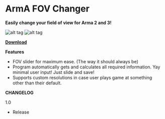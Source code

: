 # ArmA FOV Changer

**Easily change your field of view for Arma 2 and 3!**

![alt tag](http://i.imgur.com/iYsZyFJ.png)   ![alt tag](http://i.imgur.com/PRPR79w.png)

[**Download**](https://drive.google.com/file/d/0B2byNRcR0k4vOHNrUjB0M2hWZG8/view?usp=sharing)

**Features**

* FOV slider for maximum ease. (The way it should always be)
* Program automatically gets and calculates all required information. Yay minimal user input! Just slide and save!
* Supports custom resolutions in case user plays game at something other than their default.


**CHANGELOG**

1.0

* Release
